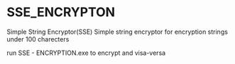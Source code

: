 # SSE_ENCRYPTON
Simple String Encryptor(SSE)
Simple string encryptor for encryption strings under 100 charecters

run SSE - ENCRYPTION.exe to encrypt
and visa-versa

